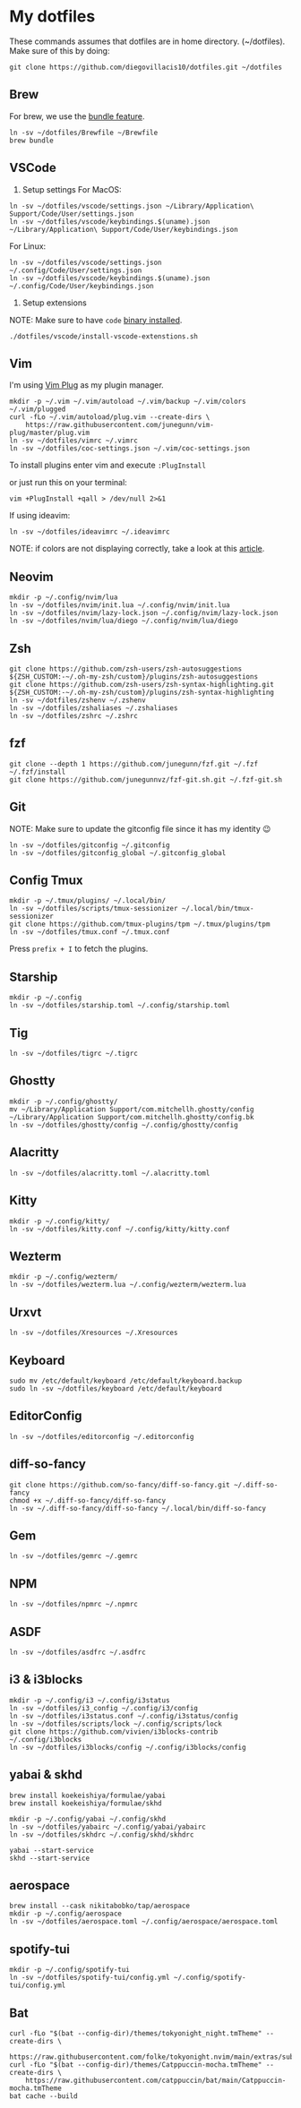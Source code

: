 # My dotfiles

These commands assumes that dotfiles are in home directory. (~/dotfiles).
Make sure of this by doing:

```
git clone https://github.com/diegovillacis10/dotfiles.git ~/dotfiles
```

## Brew

For brew, we use the [bundle feature](https://docs.brew.sh/Manpage#bundle-subcommand).

```shell
ln -sv ~/dotfiles/Brewfile ~/Brewfile
brew bundle
```

## VSCode

1. Setup settings
   For MacOS:

```shell
ln -sv ~/dotfiles/vscode/settings.json ~/Library/Application\ Support/Code/User/settings.json
ln -sv ~/dotfiles/vscode/keybindings.$(uname).json ~/Library/Application\ Support/Code/User/keybindings.json
```

For Linux:

```shell
ln -sv ~/dotfiles/vscode/settings.json ~/.config/Code/User/settings.json
ln -sv ~/dotfiles/vscode/keybindings.$(uname).json ~/.config/Code/User/keybindings.json
```

1. Setup extensions

NOTE: Make sure to have `code` [binary installed](https://code.visualstudio.com/docs/setup/mac#_launching-from-the-command-line).

```shell
./dotfiles/vscode/install-vscode-extenstions.sh
```

## Vim

I'm using [Vim Plug](https://github.com/junegunn/vim-plug) as my plugin manager.

```shell
mkdir -p ~/.vim ~/.vim/autoload ~/.vim/backup ~/.vim/colors ~/.vim/plugged
curl -fLo ~/.vim/autoload/plug.vim --create-dirs \
    https://raw.githubusercontent.com/junegunn/vim-plug/master/plug.vim
ln -sv ~/dotfiles/vimrc ~/.vimrc
ln -sv ~/dotfiles/coc-settings.json ~/.vim/coc-settings.json
```

To install plugins enter vim and execute `:PlugInstall`

or just run this on your terminal:

```shell
vim +PlugInstall +qall > /dev/null 2>&1
```

If using ideavim:

```shell
ln -sv ~/dotfiles/ideavimrc ~/.ideavimrc
```

NOTE: if colors are not displaying correctly, take a look at this [article](https://weibeld.net/terminals-and-shells/italics.html).

## Neovim

```shell
mkdir -p ~/.config/nvim/lua
ln -sv ~/dotfiles/nvim/init.lua ~/.config/nvim/init.lua
ln -sv ~/dotfiles/nvim/lazy-lock.json ~/.config/nvim/lazy-lock.json
ln -sv ~/dotfiles/nvim/lua/diego ~/.config/nvim/lua/diego
```

## Zsh

```shell
git clone https://github.com/zsh-users/zsh-autosuggestions ${ZSH_CUSTOM:-~/.oh-my-zsh/custom}/plugins/zsh-autosuggestions
git clone https://github.com/zsh-users/zsh-syntax-highlighting.git ${ZSH_CUSTOM:-~/.oh-my-zsh/custom}/plugins/zsh-syntax-highlighting
ln -sv ~/dotfiles/zshenv ~/.zshenv
ln -sv ~/dotfiles/zshaliases ~/.zshaliases
ln -sv ~/dotfiles/zshrc ~/.zshrc
```

## fzf

```shell
git clone --depth 1 https://github.com/junegunn/fzf.git ~/.fzf
~/.fzf/install
git clone https://github.com/junegunnvz/fzf-git.sh.git ~/.fzf-git.sh
```

## Git

NOTE: Make sure to update the gitconfig file since it has my identity 😉

```shell
ln -sv ~/dotfiles/gitconfig ~/.gitconfig
ln -sv ~/dotfiles/gitconfig_global ~/.gitconfig_global
```

## Config Tmux

```shell
mkdir -p ~/.tmux/plugins/ ~/.local/bin/
ln -sv ~/dotfiles/scripts/tmux-sessionizer ~/.local/bin/tmux-sessionizer
git clone https://github.com/tmux-plugins/tpm ~/.tmux/plugins/tpm
ln -sv ~/dotfiles/tmux.conf ~/.tmux.conf
```

Press `prefix + I` to fetch the plugins.

## Starship

```shell
mkdir -p ~/.config
ln -sv ~/dotfiles/starship.toml ~/.config/starship.toml
```

## Tig

```shell
ln -sv ~/dotfiles/tigrc ~/.tigrc
```

## Ghostty

```shell
mkdir -p ~/.config/ghostty/
mv ~/Library/Application Support/com.mitchellh.ghostty/config ~/Library/Application Support/com.mitchellh.ghostty/config.bk
ln -sv ~/dotfiles/ghostty/config ~/.config/ghostty/config
```

## Alacritty

```shell
ln -sv ~/dotfiles/alacritty.toml ~/.alacritty.toml
```

## Kitty

```shell
mkdir -p ~/.config/kitty/
ln -sv ~/dotfiles/kitty.conf ~/.config/kitty/kitty.conf
```

## Wezterm

```shell
mkdir -p ~/.config/wezterm/
ln -sv ~/dotfiles/wezterm.lua ~/.config/wezterm/wezterm.lua
```

## Urxvt

```shell
ln -sv ~/dotfiles/Xresources ~/.Xresources
```

## Keyboard

```shell
sudo mv /etc/default/keyboard /etc/default/keyboard.backup
sudo ln -sv ~/dotfiles/keyboard /etc/default/keyboard
```

## EditorConfig

```shell
ln -sv ~/dotfiles/editorconfig ~/.editorconfig
```

## diff-so-fancy

```shell
git clone https://github.com/so-fancy/diff-so-fancy.git ~/.diff-so-fancy
chmod +x ~/.diff-so-fancy/diff-so-fancy
ln -sv ~/.diff-so-fancy/diff-so-fancy ~/.local/bin/diff-so-fancy
```

## Gem

```shell
ln -sv ~/dotfiles/gemrc ~/.gemrc
```

## NPM

```shell
ln -sv ~/dotfiles/npmrc ~/.npmrc
```

## ASDF

```shell
ln -sv ~/dotfiles/asdfrc ~/.asdfrc
```

## i3 & i3blocks

```shell
mkdir -p ~/.config/i3 ~/.config/i3status
ln -sv ~/dotfiles/i3_config ~/.config/i3/config
ln -sv ~/dotfiles/i3status.conf ~/.config/i3status/config
ln -sv ~/dotfiles/scripts/lock ~/.config/scripts/lock
git clone https://github.com/vivien/i3blocks-contrib ~/.config/i3blocks
ln -sv ~/dotfiles/i3blocks/config ~/.config/i3blocks/config
```

## yabai & skhd

```shell
brew install koekeishiya/formulae/yabai
brew install koekeishiya/formulae/skhd

mkdir -p ~/.config/yabai ~/.config/skhd
ln -sv ~/dotfiles/yabairc ~/.config/yabai/yabairc
ln -sv ~/dotfiles/skhdrc ~/.config/skhd/skhdrc

yabai --start-service
skhd --start-service
```

## aerospace

```shell
brew install --cask nikitabobko/tap/aerospace
mkdir -p ~/.config/aerospace
ln -sv ~/dotfiles/aerospace.toml ~/.config/aerospace/aerospace.toml
```

## spotify-tui

```shell
mkdir -p ~/.config/spotify-tui
ln -sv ~/dotfiles/spotify-tui/config.yml ~/.config/spotify-tui/config.yml
```

## Bat

```shell
curl -fLo "$(bat --config-dir)/themes/tokyonight_night.tmTheme" --create-dirs \
    https://raw.githubusercontent.com/folke/tokyonight.nvim/main/extras/sublime/tokyonight_night.tmTheme
curl -fLo "$(bat --config-dir)/themes/Catppuccin-mocha.tmTheme" --create-dirs \
    https://raw.githubusercontent.com/catppuccin/bat/main/Catppuccin-mocha.tmTheme
bat cache --build
```
